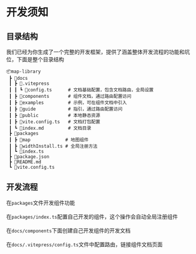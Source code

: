 # 开发须知

## 目录结构
我们已经为你生成了一个完整的开发框架，提供了涵盖整体开发流程的功能和坑位，下面是整个目录结构

```shell
📦map-library
 ┣ 📂docs               
 ┃ ┣ 📂.vitepress
 ┃ ┃ ┗ 📜config.ts      # 文档基础配置，包含文档路由，全局设置
 ┃ ┣ 📂components       # 组件文档，通过路由配置访问
 ┃ ┣ 📂examples         # 示例，可在组件文档中引入
 ┃ ┣ 📂guide            # 指引，通过路由配置访问
 ┃ ┣ 📂public           # 本地静态资源
 ┃ ┣ 📂vite.config.ts   # 文档打包配置
 ┃ ┗ 📜index.md         # 文档目录
 ┣ 📂packages           
 ┃ ┣ 📂map             # 地图组件
 ┃ ┣ 📜widthInstall.ts # 全局注册方法
 ┃ ┗ 📜index.ts
 ┣ 📜package.json
 ┣ 📜README.md
 ┗ 📜vite.config.ts
```

## 开发流程
   在`packages`文件开发组件功能<br /><br />
   在`packages/index.ts`配置自己开发的组件，这个操作会自动全局注册组件<br /><br />
   在`docs/components`下面创建自己开发组件的开发文档<br /><br />
   在`docs/.vitepress/config.ts`文件中配置路由，链接组件文档页面

